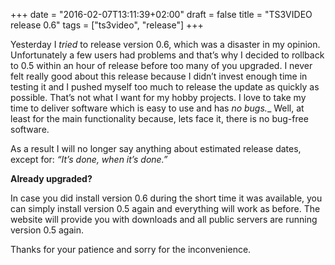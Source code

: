 +++
date = "2016-02-07T13:11:39+02:00"
draft = false
title = "TS3VIDEO release 0.6"
tags = ["ts3video", "release"]
+++

Yesterday I _tried_ to release version 0.6, which was a disaster in my opinion.
Unfortunately a few users had problems and that’s why I decided to rollback to
0.5 within an hour of release before too many of you upgraded. I never felt really
good about this release because I didn’t invest enough time in testing it and I
pushed myself too much to release the update as quickly as possible.
That’s not what I want for my hobby projects. I love to take my time to deliver software
which is easy to use and has _no bugs.__ Well, at least for the main functionality because,
lets face it, there is no bug-free software.

As a result I will no longer say anything about estimated release dates, except for: _“It’s done, when it’s done.”_

__Already upgraded?__

In case you did install version 0.6 during the short time it was available,
you can simply install version 0.5 again and everything will work as before.
The website will provide you with downloads and all public servers are running version 0.5 again.

Thanks for your patience and sorry for the inconvenience.